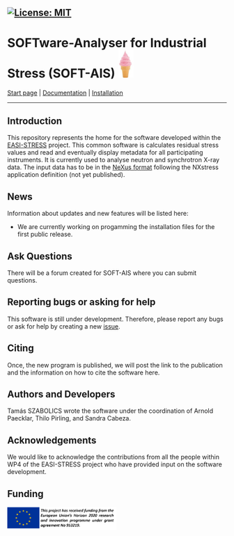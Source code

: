 [![License: MIT](https://img.shields.io/badge/License-MIT-yellow.svg)](https://opensource.org/licenses/MIT)
-------------------------

# SOFTware-Analyser for Industrial Stress (SOFT-AIS) <img src="images/EIS.jpg" alt="SOFT-AIS Logo" style="width:35px;">

[Start page](README.md) | [Documentation](documentation.md) | [Installation](download.md)

-------------------------

## Introduction

This repository represents the home for the software developed within the [EASI-STRESS](https://easi-stress.eu/) project. This common software is calculates residual stress values and read and eventually display metadata for all participating instruments. It is currently used to analyse neutron and synchrotron X-ray data. The input data has to be in the [NeXus format](http://www.nexusformat.org/) following the NXstress application definition (not yet published).

## News

Information about updates and new features will be listed here:

* We are currently working on progamming the installation files for the first public release.

## Ask Questions


There will be a forum created for SOFT-AIS where you can submit questions. 

## Reporting bugs or asking for help


This software is still under development. Therefore, please report any bugs or ask for help by creating a new [issue](https://github.com/aapaecklar/SOFT-AIS/issues).

## Citing

Once, the new program is published, we will post the link to the publication and the information on how to cite the software here.

## Authors and Developers

Tamás SZABOLICS wrote the software under the coordination of Arnold Paecklar, Thilo Pirling, and Sandra Cabeza. 

## Acknowledgements

We would like to acknowledge the contributions from all the people within WP4 of the EASI-STRESS project who have provided input on the software development.

## Funding

<img src="images/EASI-STRESS_eu-funding.png" alt="Funding Logo" style="width:250px;">


